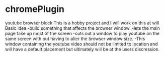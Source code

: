 # chromePlugin
youtube browser block
This is a hobby project and I will work on this at will
Basic idea
-build something that affects the browser window.
-lets the main page take up most of the screen
-cuts out a window to play youtube on the same screen with out
having to alter the browser window size. 
-This window containing the youtube video should not be limited to location
and will have a default placement but ultimately will be at the users discression. 
